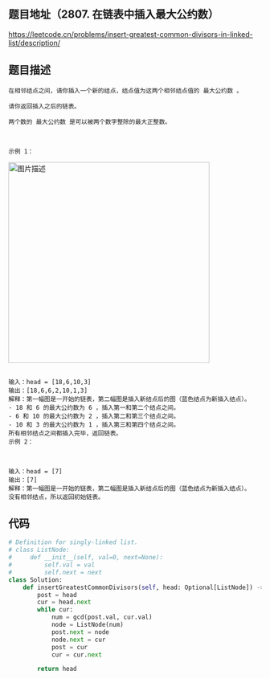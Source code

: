 ## 题目地址（2807. 在链表中插入最大公约数）

https://leetcode.cn/problems/insert-greatest-common-divisors-in-linked-list/description/

## 题目描述

```
在相邻结点之间，请你插入一个新的结点，结点值为这两个相邻结点值的 最大公约数 。

请你返回插入之后的链表。

两个数的 最大公约数 是可以被两个数字整除的最大正整数。

 

示例 1：
```

<p>
  <img src="https://assets.leetcode.com/uploads/2023/07/18/ex1_copy.png" alt="图片描述" width="400">
</p>

```

输入：head = [18,6,10,3]
输出：[18,6,6,2,10,1,3]
解释：第一幅图是一开始的链表，第二幅图是插入新结点后的图（蓝色结点为新插入结点）。
- 18 和 6 的最大公约数为 6 ，插入第一和第二个结点之间。
- 6 和 10 的最大公约数为 2 ，插入第二和第三个结点之间。
- 10 和 3 的最大公约数为 1 ，插入第三和第四个结点之间。
所有相邻结点之间都插入完毕，返回链表。
示例 2：



输入：head = [7]
输出：[7]
解释：第一幅图是一开始的链表，第二幅图是插入新结点后的图（蓝色结点为新插入结点）。
没有相邻结点，所以返回初始链表。
```


## 代码

```python
# Definition for singly-linked list.
# class ListNode:
#     def __init__(self, val=0, next=None):
#         self.val = val
#         self.next = next
class Solution:
    def insertGreatestCommonDivisors(self, head: Optional[ListNode]) -> Optional[ListNode]:
        post = head
        cur = head.next
        while cur:
            num = gcd(post.val, cur.val)
            node = ListNode(num)
            post.next = node
            node.next = cur
            post = cur
            cur = cur.next

        return head
```
